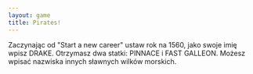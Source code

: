```yaml
---
layout: game
title: Pirates!
---
```


Zaczynając od "Start a new career" ustaw rok na 1560, jako swoje
imię wpisz DRAKE. Otrzymasz dwa statki: PINNACE i FAST 
GALLEON. Możesz
wpisać nazwiska innych sławnych wilków morskich.
